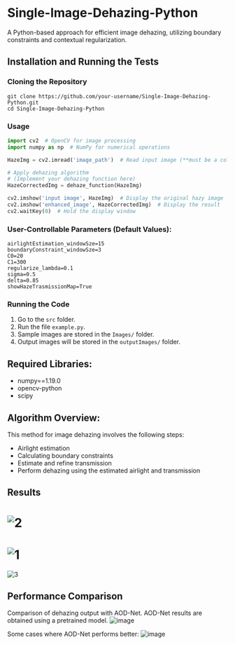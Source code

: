 # Single-Image-Dehazing-Python
A Python-based approach for efficient image dehazing, utilizing boundary constraints and contextual regularization.

## Installation and Running the Tests

### Cloning the Repository
```
git clone https://github.com/your-username/Single-Image-Dehazing-Python.git
cd Single-Image-Dehazing-Python
```

### Usage
```python
import cv2  # OpenCV for image processing
import numpy as np  # NumPy for numerical operations

HazeImg = cv2.imread('image_path')  # Read input image (**must be a color image**)

# Apply dehazing algorithm
# (Implement your dehazing function here)
HazeCorrectedImg = dehaze_function(HazeImg)  

cv2.imshow('input image', HazeImg)  # Display the original hazy image
cv2.imshow('enhanced_image', HazeCorrectedImg)  # Display the result
cv2.waitKey(0)  # Hold the display window
```

### User-Controllable Parameters (Default Values):
```
airlightEstimation_windowSze=15
boundaryConstraint_windowSze=3
C0=20
C1=300
regularize_lambda=0.1
sigma=0.5
delta=0.85
showHazeTrasmissionMap=True
```

### Running the Code
1. Go to the `src` folder.
2. Run the file `example.py`.
3. Sample images are stored in the `Images/` folder.
4. Output images will be stored in the `outputImages/` folder.

## Required Libraries:
- numpy==1.19.0
- opencv-python
- scipy

## Algorithm Overview:
This method for image dehazing involves the following steps:
- Airlight estimation
- Calculating boundary constraints
- Estimate and refine transmission
- Perform dehazing using the estimated airlight and transmission

## Results
![2](https://user-images.githubusercontent.com/13918778/84451507-1cbbb180-ac08-11ea-816f-8ec983fd370d.JPG)
============================================================================================================
![1](https://user-images.githubusercontent.com/13918778/84451353-b0d94900-ac07-11ea-8f1b-3791e9f2f600.JPG)
============================================================================================================
![3](https://user-images.githubusercontent.com/13918778/84451641-8471fc80-ac08-11ea-8a7d-59f566b1c3bb.JPG)

## Performance Comparison
Comparison of dehazing output with AOD-Net. AOD-Net results are obtained using a pretrained model.
![image](https://github.com/Utkarsh-Deshmukh/Single-Image-Dehazing-Python/assets/13918778/f61f6906-e466-487b-ad8c-b289b2d95b90)

Some cases where AOD-Net performs better:
![image](https://github.com/Utkarsh-Deshmukh/Single-Image-Dehazing-Python/assets/13918778/c04d8157-40d1-4a92-b3fb-e85f1c50326c)

